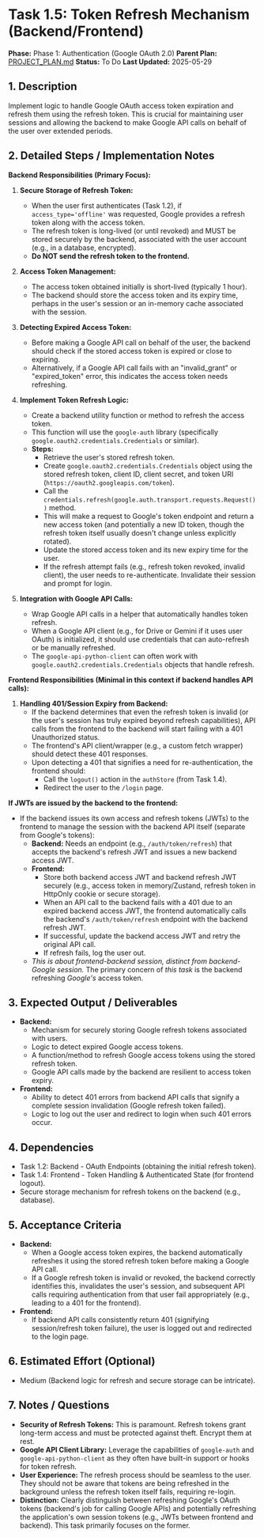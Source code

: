 # Task 1.5: Token Refresh Mechanism (Backend/Frontend)

**Phase:** Phase 1: Authentication (Google OAuth 2.0)
**Parent Plan:** [PROJECT_PLAN.md](PROJECT_PLAN.md)
**Status:** To Do
**Last Updated:** 2025-05-29

## 1. Description
Implement logic to handle Google OAuth access token expiration and refresh them using the refresh token. This is crucial for maintaining user sessions and allowing the backend to make Google API calls on behalf of the user over extended periods.

## 2. Detailed Steps / Implementation Notes

**Backend Responsibilities (Primary Focus):**

1.  **Secure Storage of Refresh Token:**
    *   When the user first authenticates (Task 1.2), if `access_type='offline'` was requested, Google provides a refresh token along with the access token.
    *   The refresh token is long-lived (or until revoked) and MUST be stored securely by the backend, associated with the user account (e.g., in a database, encrypted).
    *   **Do NOT send the refresh token to the frontend.**

2.  **Access Token Management:**
    *   The access token obtained initially is short-lived (typically 1 hour).
    *   The backend should store the access token and its expiry time, perhaps in the user's session or an in-memory cache associated with the session.

3.  **Detecting Expired Access Token:**
    *   Before making a Google API call on behalf of the user, the backend should check if the stored access token is expired or close to expiring.
    *   Alternatively, if a Google API call fails with an "invalid_grant" or "expired_token" error, this indicates the access token needs refreshing.

4.  **Implement Token Refresh Logic:**
    *   Create a backend utility function or method to refresh the access token.
    *   This function will use the `google-auth` library (specifically `google.oauth2.credentials.Credentials` or similar).
    *   **Steps:**
        *   Retrieve the user's stored refresh token.
        *   Create `google.oauth2.credentials.Credentials` object using the stored refresh token, client ID, client secret, and token URI (`https://oauth2.googleapis.com/token`).
        *   Call the `credentials.refresh(google.auth.transport.requests.Request())` method.
        *   This will make a request to Google's token endpoint and return a new access token (and potentially a new ID token, though the refresh token itself usually doesn't change unless explicitly rotated).
        *   Update the stored access token and its new expiry time for the user.
        *   If the refresh attempt fails (e.g., refresh token revoked, invalid client), the user needs to re-authenticate. Invalidate their session and prompt for login.

5.  **Integration with Google API Calls:**
    *   Wrap Google API calls in a helper that automatically handles token refresh.
    *   When a Google API client (e.g., for Drive or Gemini if it uses user OAuth) is initialized, it should use credentials that can auto-refresh or be manually refreshed.
    *   The `google-api-python-client` can often work with `google.oauth2.credentials.Credentials` objects that handle refresh.

**Frontend Responsibilities (Minimal in this context if backend handles API calls):**

1.  **Handling 401/Session Expiry from Backend:**
    *   If the backend determines that even the refresh token is invalid (or the user's session has truly expired beyond refresh capabilities), API calls from the frontend to the backend will start failing with a 401 Unauthorized status.
    *   The frontend's API client/wrapper (e.g., a custom fetch wrapper) should detect these 401 responses.
    *   Upon detecting a 401 that signifies a need for re-authentication, the frontend should:
        *   Call the `logout()` action in the `authStore` (from Task 1.4).
        *   Redirect the user to the `/login` page.

**If JWTs are issued by the backend to the frontend:**

*   If the backend issues its own access and refresh tokens (JWTs) to the frontend to manage the session with the backend API itself (separate from Google's tokens):
    *   **Backend:** Needs an endpoint (e.g., `/auth/token/refresh`) that accepts the backend's refresh JWT and issues a new backend access JWT.
    *   **Frontend:**
        *   Store both backend access JWT and backend refresh JWT securely (e.g., access token in memory/Zustand, refresh token in HttpOnly cookie or secure storage).
        *   When an API call to the backend fails with a 401 due to an expired backend access JWT, the frontend automatically calls the backend's `/auth/token/refresh` endpoint with the backend refresh JWT.
        *   If successful, update the backend access JWT and retry the original API call.
        *   If refresh fails, log the user out.
    *   *This is about frontend-backend session, distinct from backend-Google session.* The primary concern of *this task* is the backend refreshing *Google's* access token.

## 3. Expected Output / Deliverables
*   **Backend:**
    *   Mechanism for securely storing Google refresh tokens associated with users.
    *   Logic to detect expired Google access tokens.
    *   A function/method to refresh Google access tokens using the stored refresh token.
    *   Google API calls made by the backend are resilient to access token expiry.
*   **Frontend:**
    *   Ability to detect 401 errors from backend API calls that signify a complete session invalidation (Google refresh token failed).
    *   Logic to log out the user and redirect to login when such 401 errors occur.

## 4. Dependencies
*   Task 1.2: Backend - OAuth Endpoints (obtaining the initial refresh token).
*   Task 1.4: Frontend - Token Handling & Authenticated State (for frontend logout).
*   Secure storage mechanism for refresh tokens on the backend (e.g., database).

## 5. Acceptance Criteria
*   **Backend:**
    *   When a Google access token expires, the backend automatically refreshes it using the stored refresh token before making a Google API call.
    *   If a Google refresh token is invalid or revoked, the backend correctly identifies this, invalidates the user's session, and subsequent API calls requiring authentication from that user fail appropriately (e.g., leading to a 401 for the frontend).
*   **Frontend:**
    *   If backend API calls consistently return 401 (signifying session/refresh token failure), the user is logged out and redirected to the login page.

## 6. Estimated Effort (Optional)
*   Medium (Backend logic for refresh and secure storage can be intricate).

## 7. Notes / Questions
*   **Security of Refresh Tokens:** This is paramount. Refresh tokens grant long-term access and must be protected against theft. Encrypt them at rest.
*   **Google API Client Library:** Leverage the capabilities of `google-auth` and `google-api-python-client` as they often have built-in support or hooks for token refresh.
*   **User Experience:** The refresh process should be seamless to the user. They should not be aware that tokens are being refreshed in the background unless the refresh token itself fails, requiring re-login.
*   **Distinction:** Clearly distinguish between refreshing Google's OAuth tokens (backend's job for calling Google APIs) and potentially refreshing the application's own session tokens (e.g., JWTs between frontend and backend). This task primarily focuses on the former.